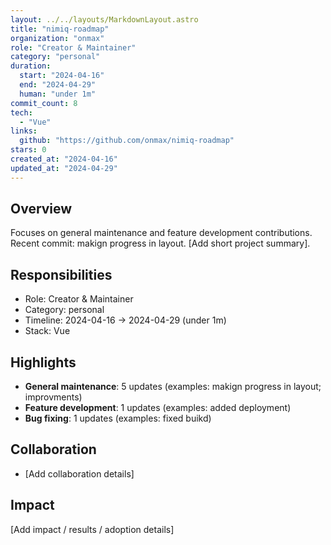 ```yaml
---
layout: ../../layouts/MarkdownLayout.astro
title: "nimiq-roadmap"
organization: "onmax"
role: "Creator & Maintainer"
category: "personal"
duration:
  start: "2024-04-16"
  end: "2024-04-29"
  human: "under 1m"
commit_count: 8
tech:
  - "Vue"
links:
  github: "https://github.com/onmax/nimiq-roadmap"
stars: 0
created_at: "2024-04-16"
updated_at: "2024-04-29"
---
```

## Overview
Focuses on general maintenance and feature development contributions. Recent commit: makign progress in layout. [Add short project summary].

## Responsibilities
- Role: Creator & Maintainer
- Category: personal
- Timeline: 2024-04-16 -> 2024-04-29 (under 1m)
- Stack: Vue

## Highlights
- **General maintenance**: 5 updates (examples: makign progress in layout; improvments)
- **Feature development**: 1 updates (examples: added deployment)
- **Bug fixing**: 1 updates (examples: fixed buikd)

## Collaboration
- [Add collaboration details]

## Impact
[Add impact / results / adoption details]
